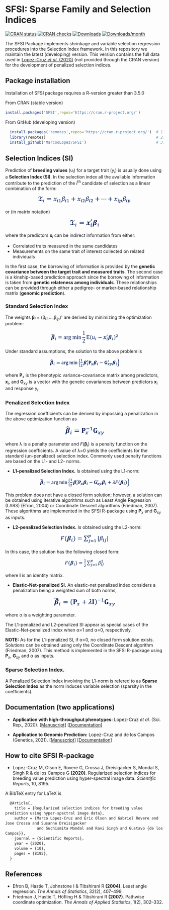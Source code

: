 # SFSI: Sparse Family and Selection Indices

[![CRAN status](https://www.r-pkg.org/badges/version/SFSI?color=green)](https://CRAN.R-project.org/package=SFSI)
[![CRAN checks](https://cranchecks.info/badges/worst/SFSI)](https://cran.r-project.org/web/checks/check_results_SFSI.html)
[![Downloads](https://cranlogs.r-pkg.org/badges/grand-total/SFSI)](http://www.r-pkg.org/pkg/SFSI)
[![Downloads/month](http://cranlogs.r-pkg.org/badges/SFSI?color=blue)](http://www.r-pkg.org/pkg/SFSI)

The SFSI Package implements shrinkage and variable selection regression procedures into the Selection Index framework. In this repository we maintain the latest (developing) version. This version contains the full data used in [Lopez-Cruz *et al.* (2020)](https://www.nature.com/articles/s41598-020-65011-2) (not provided through the CRAN version) for the development of penalized selection indices.

## Package installation

Installation of SFSI package requires a R-version greater than 3.5.0

From CRAN (stable version)
```r
install.packages('SFSI',repos='https://cran.r-project.org/')
```

From GitHub (developing version)
```r
  install.packages('remotes',repos='https://cran.r-project.org/')  # 1. install remotes
  library(remotes)                                                 # 2. load the library
  install_github('MarcooLopez/SFSI')                               # 3. install SFSI from GitHub
```

## Selection Indices (SI)

Prediction of **breeding values** (u<sub><i>i</i></sub>) for a target trait (y<sub><i>i</i></sub>) is usually done using a **Selection Index (SI)**.
In the selection index all the available information contribute to the prediction of the *i*<sup>th</sup> candidate of selection as a linear combination of the form:

<p align="center">
<img src="https://github.com/MarcooLopez/SFSI/blob/master/vignettes/Img1.png" height="26"/>
</p>

or (in matrix notation)

<p align="center">
<img src="https://github.com/MarcooLopez/SFSI/blob/master/vignettes/Img2.png" height="27"/>
</p>

where the predictors <b>x</b><sub><i>i</i></sub> can be indirect information from either:

- Correlated traits measured in the same candidates
- Measurements on the same trait of interest collected on related individuals

In the first case, the borrowing of information is provided by the **genetic covariance between the target trait and measured traits**. The second case is a kinship-based prediction approach since the borrowing of information is taken from **genetic relateness among individuals**. These relationships can be provided through either a pedigree- or marker-based relationship matrix (**genomic prediction**).

### Standard Selection Index

The weights <b>&beta;</b><sub><i>i</i></sub> = (&beta;<sub><i>i1</i></sub>,...,&beta;<sub><i>ip</i></sub>)'
are derived by minimizing the optimization problem:

<p align="center">
<img src="https://github.com/MarcooLopez/SFSI/blob/master/vignettes/Img3.png" height="40"/>
</p>

Under standard assumptions, the solution to the above problem is

<p align="center">
<img src="https://github.com/MarcooLopez/SFSI/blob/master/vignettes/Img4.png" height="28"/>
</p>

where <b>P</b><sub>x</sub> is the phenotypic variance-covariance matrix among predictors, <b>x</b><sub><i>i</i></sub>, and <b>G</b><sub>xy</sub> is a vector with the genetic covariances between predictors <b>x</b><sub><i>i</i></sub> and response y<sub><i>i</i></sub>.

### Penalized Selection Index
The regression coefficients can be derived by impossing a penalization in the above optimization function as

<p align="center">
<img src="https://github.com/MarcooLopez/SFSI/blob/master/vignettes/Img5.png" height="32"/>
</p>

where &lambda; is a penalty parameter and <i>F</i>(<b>&beta;</b><sub><i>i</i></sub>)
is a penalty function on the regression coefficients. A value of &lambda;=0 yields the coefficients for the standard (un-penalized) selection index. Commonly used penalty functions are based on the L1- and L2- norms.

* **L1-penalized Selection Index.** Is obtained using the L1-norm:

<p align="center">
<img src="https://github.com/MarcooLopez/SFSI/blob/master/vignettes/Img6.png" height="28"/>
</p>

This problem does not have a closed form solution; however, a solution can be obtained using iterative algorithms such as Least Angle Regression (LARS) (Efron, 2004) or Coordinate Descent algorithms (Friedman, 2007). These algorithms are implemented in the SFSI R-package using <b>P</b><sub>x</sub> and <b>G</b><sub>xy</sub> as inputs.

* **L2-penalized Selection Index.** Is obtained using the L2-norm:

<p align="center">
<img src="https://github.com/MarcooLopez/SFSI/blob/master/vignettes/Img7.png" height="30"/>
</p>

In this case, the solution has the following closed form:

<p align="center">
<img src="https://github.com/MarcooLopez/SFSI/blob/master/vignettes/Img8.png" height="27"/>
</p>

where <b>I</b> is an identity matrix.

* **Elastic-Net-penalized SI.** An elastic-net penalized index considers a penalization being a weighted sum of both norms,

<p align="center">
<img src="https://github.com/MarcooLopez/SFSI/blob/master/vignettes/Img9.png" height="30"/>
</p>

where &alpha; is a weighting parameter.

The L1-penalized and L2-penalized SI appear as special cases of the Elastic-Net-penalized index when &alpha;=1 and &alpha;=0, respectively.

**NOTE:** As for the L1-penalized SI, if &alpha;>0, no closed form solution exists. Solutions can be obtained using only the Coordinate Descent algorithm (Friedman, 2007). This method is implemented in the SFSI R-package using <b>P</b><sub>x</sub>, <b>G</b><sub>xy</sub> and &alpha; as inputs.

### Sparse Selection Index.
A Penalized Selection Index involving the L1-norm is refered to as **Sparse Selection Index** as the norm induces variable selection (sparsity in the coefficients).


## Documentation (two applications)
* **Application with high-throughput phenotypes:**
Lopez-Cruz *et al.* (Sci. Rep., 2020). 
[[Manuscript]](https://www.nature.com/articles/s41598-020-65011-2)
[[Documentation]](http://htmlpreview.github.io/?https://github.com/MarcooLopez/SFSI/blob/master/inst/doc/PSI-documentation.html)

* **Application to Genomic Prediction:**
Lopez-Cruz and de los Campos (Genetics, 2021).
[[Manuscript]](https://doi.org/10.1093/genetics/iyab030)
[[Documentation]](http://htmlpreview.github.io/?https://github.com/MarcooLopez/SFSI/blob/master/inst/doc/SSI-documentation.html)

## How to cite SFSI R-package
* Lopez-Cruz M, Olson E, Rovere G, Crossa J, Dreisigacker S, Mondal S, Singh R & de los Campos G **(2020)**. Regularized selection indices for breeding value prediction using hyper-spectral image data. *Scientific Reports*, 10, 8195.

A BibTeX entry for LaTeX is
```
  @Article{,
    title = {Regularized selection indices for breeding value prediction using hyper-spectral image data},
    author = {Marco Lopez-Cruz and Eric Olson and Gabriel Rovere and Jose Crossa and Susanne Dreisigacker
              and Suchismita Mondal and Ravi Singh and Gustavo {de los Campos}},
    journal = {Scientific Reports},
    year = {2020},
    volume = {10},
    pages = {8195},
  }
```

## References
* Efron B, Hastie T, Johnstone I & Tibshirani R **(2004)**. Least angle regression. *The Annals of Statistics*, 32(2), 407–499.
* Friedman J, Hastie T, Höfling H & Tibshirani R **(2007)**. Pathwise coordinate optimization. *The Annals of Applied Statistics*, 1(2), 302–332.
